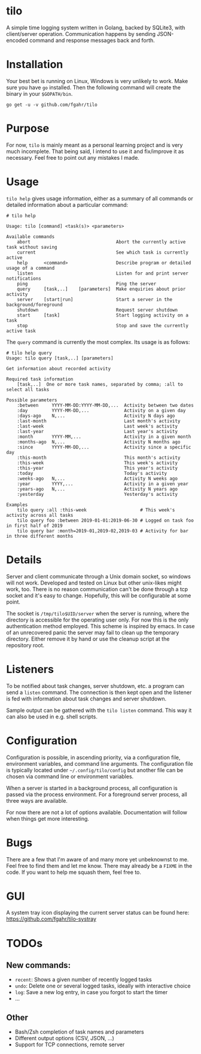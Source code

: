 # tilo
A simple time logging system written in Golang, backed by SQLite3, with
client/server operation. Communication happens by sending JSON-encoded
command and response messages back and forth.

# Installation
Your best bet is running on Linux, Windows is very unlikely to work. Make sure
you have `go` installed. Then the following command will create the binary in
your `$GOPATH/bin`.
```
go get -u -v github.com/fgahr/tilo
```

# Purpose
For now, `tilo` is mainly meant as a personal learning project and is very much
incomplete. That being said, I intend to use it and fix/improve it as necessary.
Feel free to point out any mistakes I made.

# Usage
`tilo help` gives usage information, either as a summary of all commands or
detailed information about a particular command:
```
# tilo help

Usage: tilo [command] <task(s)> <parameters>

Available commands
    abort                                Abort the currently active task without saving
    current                              See which task is currently active
    help      <command>                  Describe program or detailed usage of a command
    listen                               Listen for and print server notifications
    ping                                 Ping the server
    query     [task,..]    [parameters]  Make enquiries about prior activity
    server    [start|run]                Start a server in the background/foreground
    shutdown                             Request server shutdown
    start     [task]                     Start logging activity on a task
    stop                                 Stop and save the currently active task
```

The `query` command is currently the most complex. Its usage is as follows:
```
# tilo help query
Usage: tilo query [task,..] [parameters]

Get information about recorded activity

Required task information
    [task,..]  One or more task names, separated by comma; :all to select all tasks

Possible parameters
    :between     YYYY-MM-DD:YYYY-MM-DD,...  Activity between two dates
    :day         YYYY-MM-DD,...             Activity on a given day
    :days-ago    N,...                      Activity N days ago
    :last-month                             Last month's activity
    :last-week                              Last week's activity
    :last-year                              Last year's activity
    :month       YYYY-MM,...                Activity in a given month
    :months-ago  N,...                      Activity N months ago
    :since       YYYY-MM-DD,...             Activity since a specific day
    :this-month                             This month's activity
    :this-week                              This week's activity
    :this-year                              This year's activity
    :today                                  Today's activity
    :weeks-ago   N,...                      Activity N weeks ago
    :year        YYYY,...                   Activity in a given year
    :years-ago   N,...                      Activity N years ago
    :yesterday                              Yesterday's activity

Examples
    tilo query :all :this-week                    # This week's activity across all tasks
    tilo query foo :between 2019-01-01:2019-06-30 # Logged on task foo in first half of 2019
    tilo query bar :month=2019-01,2019-02,2019-03 # Activity for bar in three different months
```

# Details
Server and client communicate through a Unix domain socket, so windows will
not work. Developed and tested on Linux but other unix-likes might work, too.
There is no reason communication can't be done through a tcp socket and it's
easy to change. Hopefully, this will be configurable at some point.

The socket is `/tmp/tilo$UID/server` when the server is running, where the
directory is accessible for the operating user only. For now this is the only
authentication method employed. This scheme is inspired by emacs. In case of
an unrecovered panic the server may fail to clean up the temporary directory.
Either remove it by hand or use the cleanup script at the repository root.

# Listeners
To be notified about task changes, server shutdown, etc. a program can send a
`listen` command. The connection is then kept open and the listener is fed with
information about task changes and server shutdown.

Sample output can be gathered with the `tilo listen` command. This way it can also
be used in e.g. shell scripts.

# Configuration
Configuration is possible, in ascending priority, via a configuration file,
environment variables, and command line arguments. The configuration file is
typically located under `~/.config/tilo/config` but another file can be chosen
via command line or environment variables.

When a server is started in a background process, all configuration is passed
via the process environment. For a foreground server process, all three ways are
available.

For now there are not a lot of options available. Documentation will follow when
things get more interesting.

# Bugs
There are a few that I'm aware of and many more yet unbeknownst to me. Feel
free to find them and let me know. There may already be a `FIXME` in the code.
If you want to help me squash them, feel free to.

# GUI
A system tray icon displaying the current server status can be found here:
https://github.com/fgahr/tilo-systray

# TODOs
## New commands:
- `recent`: Shows a given number of recently logged tasks
- `undo`: Delete one or several logged tasks, ideally with interactive choice
- `log`: Save a new log entry, in case you forgot to start the timer
- ...
## Other
- Bash/Zsh completion of task names and parameters
- Different output options (CSV, JSON, ...)
- Support for TCP connections, remote server
